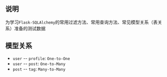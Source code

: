 ## 说明

为学习`Flask-SQLAlchemy`的常用过滤方法、常用查询方法、常见模型关系（表关系）准备的测试数据

## 模型关系

- `user` -- `profile`: `One-to-One`
- `user` -- `post`: `One-to-Many`
- `post` -- `tag`: `Many-to-Many`
